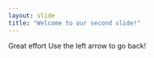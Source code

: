 ```yaml
---
layout: slide
title: "Welcome to our second slide!"
---
```

Great effort
Use the left arrow to go back!
